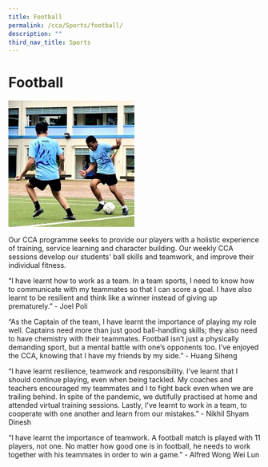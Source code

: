 ```yaml
---
title: Football
permalink: /cca/Sports/football/
description: ""
third_nav_title: Sports
---
```

# **Football**


<img src="/images/Soccer.jpeg" 
     style="width:50%">


Our CCA programme seeks to provide our players with a holistic experience of training, service learning and character building. Our weekly CCA sessions develop our students' ball skills and teamwork, and improve their individual fitness. 

“I have learnt how to work as a team. In a team sports, I need to know how to communicate with my teammates so that I can score a goal. I have also learnt to be resilient and think like a winner instead of giving up prematurely.” - Joel Poli

“As the Captain of the team, I have learnt the importance of playing my role well. Captains need more than just good ball-handling skills; they also need to have chemistry with their teammates. Football isn’t just a physically demanding sport, but a mental battle with one’s opponents too. I’ve enjoyed the CCA, knowing that I have my friends by my side.” - Huang Siheng

“I have learnt resilience, teamwork and responsibility. I’ve learnt that I should continue playing, even when being tackled. My coaches and teachers encouraged my teammates and I to fight back even when we are trailing behind. In spite of the pandemic, we dutifully practised at home and attended virtual training sessions. Lastly, I’ve learnt to work in a team, to cooperate with one another and learn from our mistakes.” - Nikhil Shyam Dinesh

“I have learnt the importance of teamwork. A football match is played with 11 players, not one. No matter how good one is in football, he needs to work together with his teammates in order to win a game.” - Alfred Wong Wei Lun